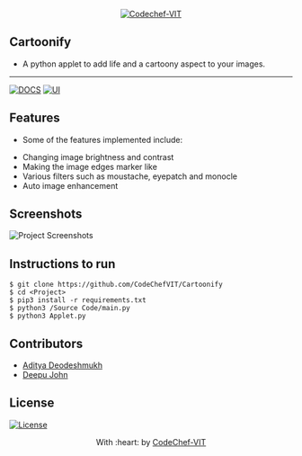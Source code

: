 <p align="center"><a href="https://www.codechefvit.com" target="_blank"><img src="https://s3.amazonaws.com/codechef_shared/sites/all/themes/abessive/logo-3.png" title="CodeChef-VIT" alt="Codechef-VIT"></a>
</p>

## Cartoonify
- A python applet to add life and a cartoony aspect to your images.
---
[![DOCS](https://img.shields.io/badge/Documentation-see%20docs-green?style=flat-square&logo=appveyor)](INSERT_LINK_FOR_DOCS_HERE) 
  [![UI ](https://img.shields.io/badge/User%20Interface-Link%20to%20UI-orange?style=flat-square&logo=appveyor)](INSERT_UI_LINK_HERE)

## Features
- Some of the features implemented include:
* Changing image brightness and contrast
* Making the image edges marker like
* Various filters such as moustache, eyepatch and monocle
* Auto image enhancement

## Screenshots
<img src="https://github.com/akshatvg/common-entry-test/raw/master/static/img/header.png" alt="Project Screenshots">

## Instructions to run
```
$ git clone https://github.com/CodeChefVIT/Cartoonify
$ cd <Project>
$ pip3 install -r requirements.txt
$ python3 /Source Code/main.py
$ python3 Applet.py
```

## Contributors
- <a href="https://github.com/AdityaDeodeshmukh">Aditya Deodeshmukh</a>
- <a href="https://github.com/deeppss">Deepu John</a>

## License
[![License](http://img.shields.io/:license-mit-blue.svg?style=flat-square)](http://badges.mit-license.org)

<p align="center">
	With :heart: by <a href="https://www.codechefvit.com" target="_blank">CodeChef-VIT</a>
</p>
